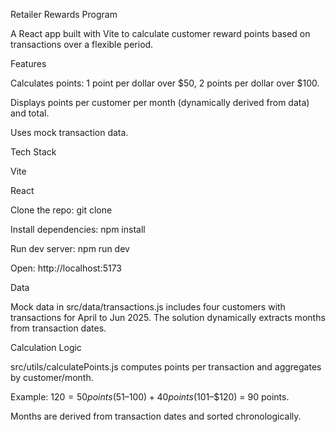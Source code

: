 Retailer Rewards Program

A React app built with Vite to calculate customer reward points based on transactions over a flexible period.

Features





Calculates points: 1 point per dollar over $50, 2 points per dollar over $100.



Displays points per customer per month (dynamically derived from data) and total.



Uses mock transaction data.

Tech Stack





Vite



React





Clone the repo: git clone <repo-url>



Install dependencies: npm install



Run dev server: npm run dev



Open: http://localhost:5173

Data

Mock data in src/data/transactions.js includes four customers with transactions for April to Jun 2025. The solution dynamically extracts months from transaction dates.

Calculation Logic





src/utils/calculatePoints.js computes points per transaction and aggregates by customer/month.



Example: $120 = 50 points ($51–$100) + 40 points ($101–$120) = 90 points.

Months are derived from transaction dates and sorted chronologically.

